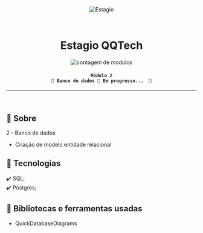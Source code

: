 <div align="center" id="top"> 
  <img src="https://queroquero.hublocal.com.br/ugloavuw/2022/11/logo.png" alt="Estagio" />

  &#xa0;
</div>

<h1 align="center">
	Estagio QQTech
</h1>

<p align="center">
  <img alt="contagem de modulos" src="https://img.shields.io/badge/modulo_2-em progresso-blue">
</p>

<!-- Status -->

<h4 align="center"> 
	
	Módulo 2
	🚧 Banco de dados 🚀 Em progresso...  🚧
</h4> 

<hr>

<br>

## :dart: Sobre ##

2 - Banco de dados
- Criação de modelo entidade relacional

## :rocket: Tecnologias ##

:heavy_check_mark: SQL;\
:heavy_check_mark: Postgres;

## :checkered_flag: Bibliotecas e ferramentas usadas ##
- QuickDatabaseDiagrams
